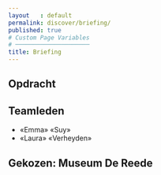 ```yaml
---
layout   : default
permalink: discover/briefing/
published: true
# Custom Page Variables
# ─────────────────────
title: Briefing
---
```


Opdracht
--------

Teamleden
---------

 - «Emma» «Suy»
 - «Laura» «Verheyden»

Gekozen: Museum De Reede
--------------
